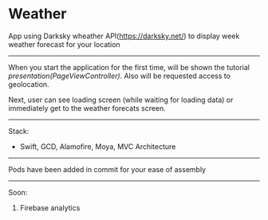 # Weather

App using Darksky wheather API(https://darksky.net/) to display week weather forecast for your location
***

When you start the application for the first time, will be shown the tutorial _presentation(PageViewController)_.
Also will be requested access to geolocation.

Next, user can see loading screen (while waiting for loading data) or immediately get to the weather forecats screen.
***
Stack: 
* Swift, GCD, Alamofire, Moya, MVC Architecture

***

Pods have been added in commit for your ease of assembly

***
Soon: 
1) Firebase analytics 
